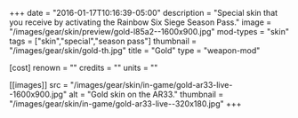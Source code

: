 +++
date = "2016-01-17T10:16:39-05:00"
description = "Special skin that you receive by activating the Rainbow Six Siege Season Pass."
image = "/images/gear/skin/preview/gold-l85a2--1600x900.jpg"
mod-types = "skin"
tags = ["skin","special","season pass"]
thumbnail = "/images/gear/skin/gold-th.jpg"
title = "Gold"
type = "weapon-mod"

[cost]
  renown = ""
  credits = ""
  units = ""

[[images]]
  src = "/images/gear/skin/in-game/gold-ar33-live--1600x900.jpg"
  alt = "Gold skin on the AR33."
  thumbnail = "/images/gear/skin/in-game/gold-ar33-live--320x180.jpg"
+++
